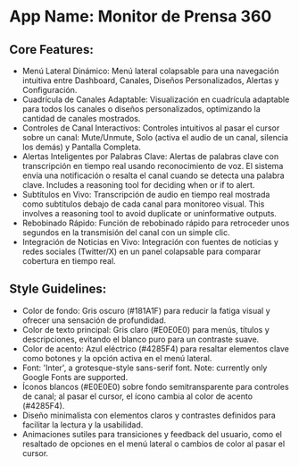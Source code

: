 # **App Name**: Monitor de Prensa 360

## Core Features:

- Menú Lateral Dinámico: Menú lateral colapsable para una navegación intuitiva entre Dashboard, Canales, Diseños Personalizados, Alertas y Configuración.
- Cuadrícula de Canales Adaptable: Visualización en cuadrícula adaptable para todos los canales o diseños personalizados, optimizando la cantidad de canales mostrados.
- Controles de Canal Interactivos: Controles intuitivos al pasar el cursor sobre un canal: Mute/Unmute, Solo (activa el audio de un canal, silencia los demás) y Pantalla Completa.
- Alertas Inteligentes por Palabras Clave: Alertas de palabras clave con transcripción en tiempo real usando reconocimiento de voz. El sistema envía una notificación o resalta el canal cuando se detecta una palabra clave. Includes a reasoning tool for deciding when or if to alert.
- Subtítulos en Vivo: Transcripción de audio en tiempo real mostrada como subtítulos debajo de cada canal para monitoreo visual. This involves a reasoning tool to avoid duplicate or uninformative outputs.
- Rebobinado Rápido: Función de rebobinado rápido para retroceder unos segundos en la transmisión del canal con un simple clic.
- Integración de Noticias en Vivo: Integración con fuentes de noticias y redes sociales (Twitter/X) en un panel colapsable para comparar cobertura en tiempo real.

## Style Guidelines:

- Color de fondo: Gris oscuro (#181A1F) para reducir la fatiga visual y ofrecer una sensación de profundidad.
- Color de texto principal: Gris claro (#E0E0E0) para menús, títulos y descripciones, evitando el blanco puro para un contraste suave.
- Color de acento: Azul eléctrico (#4285F4) para resaltar elementos clave como botones y la opción activa en el menú lateral.
- Font: 'Inter', a grotesque-style sans-serif font. Note: currently only Google Fonts are supported.
- Íconos blancos (#E0E0E0) sobre fondo semitransparente para controles de canal; al pasar el cursor, el ícono cambia al color de acento (#4285F4).
- Diseño minimalista con elementos claros y contrastes definidos para facilitar la lectura y la usabilidad.
- Animaciones sutiles para transiciones y feedback del usuario, como el resaltado de opciones en el menú lateral o cambios de color al pasar el cursor.